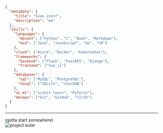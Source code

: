 ```json
{
  "metadata": {
    "title": "Ivan Json?",
    "description": "me"
  },
  "skills": {
    "languages": {
      "decent": ["Python", "C", "Bash", "Markdown"],
      "mid": ["Java", "JavaScript", "Go", "C#"]
    },
    "cloud": ["Azure", "Docker", "Kubernetes"],
    "frameworks": {
      "backend": ["Flask", "FastAPI", "Django"],
      "frontend": ["Vue.js"]
    },
    "databases": {
      "sql": ["MySQL", "PostgreSQL"],
      "nosql": ["SQLite", "CouchDB"]
    },
    "ai_ml": ["scikit-learn", "PyTorch"],
    "devops": ["Git", "GitHub", "CI/CD"]
  }
}
```
---

(gotta start somewhere)
<br>
![project euler](https://projecteuler.net/profile/404salad.png)
